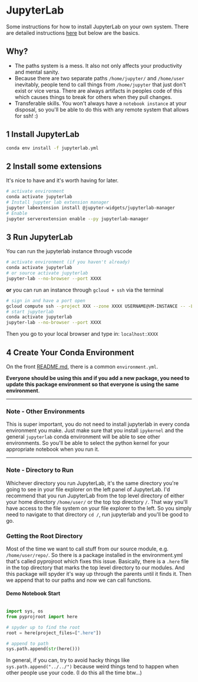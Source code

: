 # JupyterLab

Some instructions for how to install JupyterLab on your own system. There are detailed instructions [here](https://jejjohnson.github.io/research_journal/tutorials/remote_computing/vscode_jlab/) but below are the basics.

## Why?

* The paths system is a mess. It also not only affects your productivity and mental sanity.
* Because there are two separate paths `/home/jupyter/` and `/home/user` inevitably, people tend to call things from `/home/jupyter` that just don't exist or vice versa. There are always artifacts in peoples code of this which causes things to break for others when they pull changes.
* Transferable skills. You won't always have a `notebook instance` at your disposal, so you'll be able to do this with any remote system that allows for ssh! :)

## 1 Install JupyterLab

```bash
conda env install -f jupyterlab.yml
```

## 2 Install some extensions

It's nice to have and it's worth having for later.

```bash
# activate environment
conda activate jupyterlab
# Install jupyter lab extension manager
jupyter labextension install @jupyter-widgets/jupyterlab-manager
# Enable
jupyter serverextension enable --py jupyterlab-manager
```

## 3 Run JupyterLab

You can run the jupyterlab instance through vscode

```bash
# activate environment (if you haven't already)
conda activate jupyterlab
# or source activate jupyterlab
jupyter-lab --no-browser --port XXXX
```

**or** you can run an instance through `gcloud + ssh` via the terminal

```bash
# sign in and have a port open
gcloud compute ssh --project XXX --zone XXXX USERNAME@VM-INSTANCE -- -L XXXX:localhost:XXXX
# start jupyterlab
conda activate jupyterlab
jupyter-lab --no-browser --port XXXX
```

Then you go to your local browser and type in: `localhost:XXXX`

## 4 Create Your Conda Environment

On the front [README.md](../README.md), there is a common `environment.yml`.

**Everyone should be using this and if you add a new package, you need to update this package environment so that everyone is using the same environment**.

---

### Note - Other Environments

This is super important, you do not need to install jupyterlab in every conda environment you make. Just make sure that you install `ipykernel` and the general `jupyterlab` conda environment will be able to see other environments. So you'll be able to select the python kernel for your appropriate notebook when you run it.

---

### Note - Directory to Run

Whichever directory you run JupyterLab, it's the same directory you're going to see in your file explorer on the left panel of JupyterLab. I'd recommend that you run JupyterLab from the top level directory of either your home directory `/home/user/` or the top top directory `/`. That way you'll have access to the file system on your file explorer to the left. So you simply need to navigate to that directory `cd /`, run jupyterlab and you'll be good to go.

### Getting the Root Directory


Most of the time we want to call stuff from our source module, e.g. `/home/user/repo/`. So there is a package installed in the environment.yml that's called pyprojroot which fixes this issue. Basically, there is a `.here` file in the top directory that marks the top level directory to our modules. And this package will spyder it's way up through the parents until it finds it. Then we append that to our paths and now we can call functions.


#### Demo Notebook Start


```python

import sys, os
from pyprojroot import here

# spyder up to find the root
root = here(project_files=[".here"])

# append to path
sys.path.append(str(here()))

```

In general, if you can, try to avoid hacky things like `sys.path.append("../../")` because weird things tend to happen when other people use your code. (I do this all the time btw...)
